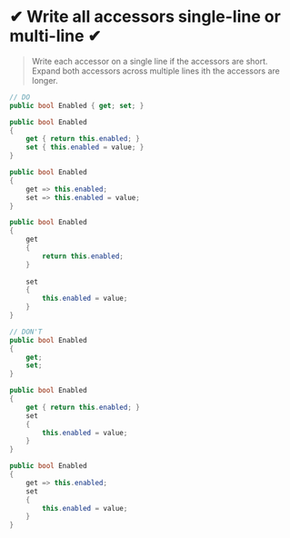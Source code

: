 # ✔ Write all accessors single-line or multi-line ✔

> Write each accessor on a single line if the accessors are short.  
> Expand both accessors across multiple lines ith the accessors are longer.  

``` csharp
// DO
public bool Enabled { get; set; }

public bool Enabled
{
    get { return this.enabled; }
    set { this.enabled = value; }
}

public bool Enabled
{
    get => this.enabled;
    set => this.enabled = value;
}

public bool Enabled
{
    get
    {
        return this.enabled;
    }
    
    set
    {
        this.enabled = value;
    }
}
```

``` csharp
// DON'T
public bool Enabled
{
    get;
    set;
}

public bool Enabled
{
    get { return this.enabled; }
    set
    {
        this.enabled = value;
    }
}

public bool Enabled
{
    get => this.enabled;
    set
    {
        this.enabled = value;
    }
}
```
